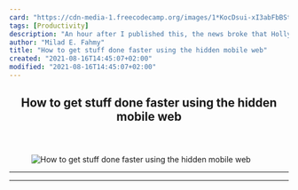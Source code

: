 ```yaml
---
card: "https://cdn-media-1.freecodecamp.org/images/1*KocDsui-xI3abFbBStiJhQ.png"
tags: [Productivity]
description: "An hour after I published this, the news broke that Hollywood"
author: "Milad E. Fahmy"
title: "How to get stuff done faster using the hidden mobile web"
created: "2021-08-16T14:45:07+02:00"
modified: "2021-08-16T14:45:07+02:00"
---
```

<div class="site-wrapper">
<main id="site-main" class="site-main outer">
<div class="inner">
<article class="post-full post tag-productivity tag-social-media tag-life-lessons tag-tech tag-startup ">
<header class="post-full-header">
<h1 class="post-full-title">How to get stuff done faster using the hidden mobile web</h1>
</header>
<figure class="post-full-image">
<picture>
<source media="(max-width: 700px)" sizes="1px" srcset="data:image/gif;base64,R0lGODlhAQABAIAAAAAAAP///yH5BAEAAAAALAAAAAABAAEAAAIBRAA7 1w">
<source media="(min-width: 701px)" sizes="(max-width: 800px) 400px,
(max-width: 1170px) 700px,
1400px" srcset="https://cdn-media-1.freecodecamp.org/images/1*KocDsui-xI3abFbBStiJhQ.png 300w,
https://cdn-media-1.freecodecamp.org/images/1*KocDsui-xI3abFbBStiJhQ.png 600w,
https://cdn-media-1.freecodecamp.org/images/1*KocDsui-xI3abFbBStiJhQ.png 1000w,
https://cdn-media-1.freecodecamp.org/images/1*KocDsui-xI3abFbBStiJhQ.png 2000w">
<img onerror="this.style.display='none'" src="https://cdn-media-1.freecodecamp.org/images/1*KocDsui-xI3abFbBStiJhQ.png" alt="How to get stuff done faster using the hidden mobile web">
</picture>
</figure>
<section class="post-full-content">
<div class="post-content">
</div>
<hr>
<hr>
</section>
</article>
</div>
</main>
</div>
<!-- Google Tag Manager (noscript) -->
<!-- End Google Tag Manager (noscript) -->
